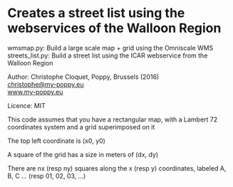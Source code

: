 # Creates a street list using the webservices of the Walloon Region

wmsmap.py: Build a large scale map + grid using the Omniscale WMS
streets_list.py: Build a street list using the ICAR webservice from the Walloon Region 
                                                                       
Author:  Christophe Cloquet, Poppy, Brussels (2016)                   
         christophe@my-poppy.eu                                       
         www.my-poppy.eu                                              
                                                                       
Licence: MIT                                                          

This code assumes that you have a rectangular map, with a Lambert 72 coordinates system
and a grid superimposed on it

The top left coordinate is (x0, y0)

A square of the grid has a size in meters of (dx, dy)

There are nx (resp ny) squares along the x (resp y) coordinates, labeled A, B, C ... (resp 01, 02, 03, ...)
